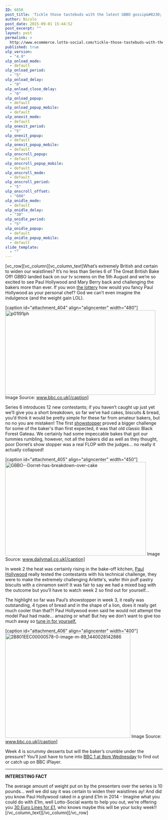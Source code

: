 ```yaml
---
ID: 6850
post_title: 'Tickle those tastebuds with the latest GBBO gossip&#8230;'
author: Nicolo
post_date: 2015-09-01 15:44:52
post_excerpt: ""
layout: post
permalink: >
  http://www.ecommerce.lotto-social.com/tickle-those-tastebuds-with-the-latest-gbbo-gossip/
published: true
ulp_version:
  - "4.9"
ulp_onload_mode:
  - default
ulp_onload_period:
  - "5"
ulp_onload_delay:
  - "0"
ulp_onload_close_delay:
  - "0"
ulp_onload_popup:
  - default
ulp_onload_popup_mobile:
  - default
ulp_onexit_mode:
  - default
ulp_onexit_period:
  - "5"
ulp_onexit_popup:
  - default
ulp_onexit_popup_mobile:
  - default
ulp_onscroll_popup:
  - default
ulp_onscroll_popup_mobile:
  - default
ulp_onscroll_mode:
  - default
ulp_onscroll_period:
  - "5"
ulp_onscroll_offset:
  - "600"
ulp_onidle_mode:
  - default
ulp_onidle_delay:
  - "30"
ulp_onidle_period:
  - "5"
ulp_onidle_popup:
  - default
ulp_onidle_popup_mobile:
  - default
slide_template:
  - ""
---
```

[vc_row][vc_column][vc_column_text]<span style="font-weight: 400;">What’s extremely British and certain to widen our waistlines? It’s no less than Series 6 of The Great British Bake Off! GBBO landed back on our tv screens on the 5th August and we’re so excited to see Paul Hollywood and Mary Berry back and challenging the bakers more than ever. If you won <a href="/win-lottery-syndicates/?OL=8&amp;TP1=blog&amp;TP2=&amp;IP=&amp;Prosub_ID=2090&amp;a_bid=9f7cc6b8">the lottery</a> how would you fancy Paul Hollywood as your personal chef? God we can’t even imagine the indulgence (and the weight gain LOL).</span>

<!--more-->

[caption id="attachment_404" align="aligncenter" width="480"]<a href="http://news-lotto-social.s3.amazonaws.com/news/wp-content/uploads/2015/08/p01l91ph.jpg"><img class="wp-image-404 size-full" src="http://news-lotto-social.s3.amazonaws.com/news/wp-content/uploads/2015/08/p01l91ph.jpg" alt="p01l91ph" width="480" height="270" /></a> Image Source: www.bbc.co.uk[/caption]

Series 6 introduces 12 new contestants; if you haven’t caught up just yet we’ll give you a short breakdown, so far we’ve had cakes, biscuits &amp; bread, you’d think it would be pretty simple for these far from amateur bakers, but no no you are mistaken! The first <a href="/win-lottery-syndicates/?OL=8&amp;TP1=blog&amp;TP2=&amp;IP=&amp;Prosub_ID=2090&amp;a_bid=9f7cc6b8">showstopper</a> proved a bigger challenge for some of the baker's than first expected, it was that old classic Black Forest Gateau. We certainly had some impeccable bakes that got our tummies rumbling, however, not all the bakers did as well as they thought, poor Dorret’s show stopper was a real FLOP with the judges… no really it actually collapsed!

[caption id="attachment_405" align="aligncenter" width="450"]<a href="http://news-lotto-social.s3.amazonaws.com/news/wp-content/uploads/2015/08/GBBO-Dorret-has-breakdown-over-cake.png"><img class="wp-image-405" src="http://news-lotto-social.s3.amazonaws.com/news/wp-content/uploads/2015/08/GBBO-Dorret-has-breakdown-over-cake-300x200.png" alt="GBBO--Dorret-has-breakdown-over-cake" width="450" height="299" /></a> Image Source: www.dailymail.co.uk[/caption]

In week 2 the heat was certainly rising in the bake-off kitchen, <a href="/win-lottery-syndicates/?OL=8&amp;TP1=blog&amp;TP2=&amp;IP=&amp;Prosub_ID=2090&amp;a_bid=9f7cc6b8">Paul Hollywood</a> really tested the contestants with his technical challenge, they were to make the extremely challenging Arlette's, wafer thin puff pastry biscuits with a cinnamon swirl! It was fair to say we had a mixed bag with the outcome but you’ll have to watch week 2 so find out for yourself...

The highlight so far was Paul’s showstopper in week 3, it really was outstanding, 4 types of bread and in the shape of a lion, does it really get much cooler than that?! Paul Hollywood even said he would not attempt the model Paul had made… amazing or what! But hey we don’t want to give too much away so <a href="/win-lottery-syndicates/?OL=8&amp;TP1=blog&amp;TP2=&amp;IP=&amp;Prosub_ID=2090&amp;a_bid=9f7cc6b8">tune in for yourself.</a>

[caption id="attachment_406" align="aligncenter" width="400"]<a href="http://news-lotto-social.s3.amazonaws.com/news/wp-content/uploads/2015/08/2B801EEC00000578-0-image-m-89_1440028142886.jpg"><img class="wp-image-406" src="http://news-lotto-social.s3.amazonaws.com/news/wp-content/uploads/2015/08/2B801EEC00000578-0-image-m-89_1440028142886-300x250.jpg" alt="2B801EEC00000578-0-image-m-89_1440028142886" width="400" height="334" /></a> Image Source: www.bbc.co.uk[/caption]

Week 4 is scrummy desserts but will the baker’s crumble under the pressure? You’ll just have to tune into <a href="/win-lottery-syndicates/?OL=8&amp;TP1=blog&amp;TP2=&amp;IP=&amp;Prosub_ID=2090&amp;a_bid=9f7cc6b8">BBC 1 at 8pm Wednesday</a> to find out or catch up on BBC iPlayer.

------------------------------------------------------

<strong>INTERESTING FACT</strong>

The average amount of weight put on by the presenters over the series is 10 pounds... well we did say it was certain to widen their waistlines ay! And did you know Paul Hollywood raked in a grand £1m in 2014 - Imagine what you could do with £1m, well Lotto-Social wants to help you out, we're offering you <a href="http://www.lotto-social.com/enter-details-for-lottery-syndicate-membership?OL=8&amp;TP1=blog&amp;TP2=&amp;IP=&amp;Prosub_ID=2090&amp;a_bid=9f7cc6b8" target="_blank">30 Euro Lines for £1</a>, who knows maybe this will be your lucky week!![/vc_column_text][/vc_column][/vc_row]